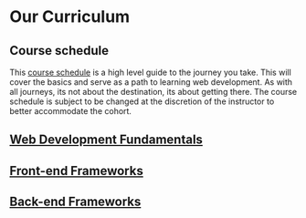 # Our Curriculum

## Course schedule

This [course schedule](/handbook/curriculum/course-schedule) is a high level guide to the journey you take. This will cover the basics and serve as a path to learning web development. As with all journeys, its not about the destination, its about getting there. The course schedule is subject to be changed at the discretion of the instructor to better accommodate the cohort.

## [Web Development Fundamentals](/handbook/curriculum/fundamentals)

## [Front-end Frameworks](/handbook/curriculum/front-end)

## [Back-end Frameworks](/handbook/curriculum/back-end)
